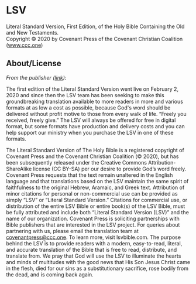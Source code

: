 # LSV

Literal Standard Version, First Edition, of the Holy Bible Containing the Old and New Testaments.  
Copyright © 2020 by Covenant Press of the Covenant Christian Coalition (www.ccc.one)

## About/License

*From the publisher ([link](https://www.lsvbible.com/p/get-lsv.html)):*

The first edition of the Literal Standard Version went live on February 2, 2020 and since then the LSV team has been seeking to make this groundbreaking translation available to more readers in more and various formats at as low a cost as possible, because God's word should be delivered without profit motive to those from every walk of life. “Freely you received, freely give.” The LSV will always be offered for free in digital format, but some formats have production and delivery costs and you can help support our ministry when you purchase the LSV in one of these formats.

The Literal Standard Version of The Holy Bible is a registered copyright of Covenant Press and the Covenant Christian Coalition (© 2020), but has been subsequently released under the Creative Commons Attribution-ShareAlike license (CC BY-SA) per our desire to provide God’s word freely. Covenant Press requests that the text remain unaltered in the English language and that translations based on the LSV maintain the same spirit of faithfulness to the original Hebrew, Aramaic, and Greek text. Attribution of minor citations for personal or non-commercial use can be provided as simply “LSV” or “Literal Standard Version.” Citations for commercial use, or distribution of the entire LSV Bible or entire book(s) of the LSV Bible, must be fully attributed and include both “Literal Standard Version (LSV)” and the name of our organization. Covenant Press is soliciting partnerships with Bible publishers that are interested in the LSV project. For queries about partnering with us, please email the translation team at covenantpress@ccc.one. To learn more, visit lsvbible.com. The purpose behind the LSV is to provide readers with a modern, easy-to-read, literal, and accurate translation of the Bible that is free to read, distribute, and translate from. We pray that God will use the LSV to illuminate the hearts and minds of multitudes with the good news that His Son Jesus Christ came in the flesh, died for our sins as a substitutionary sacrifice, rose bodily from the dead, and is coming back again.


